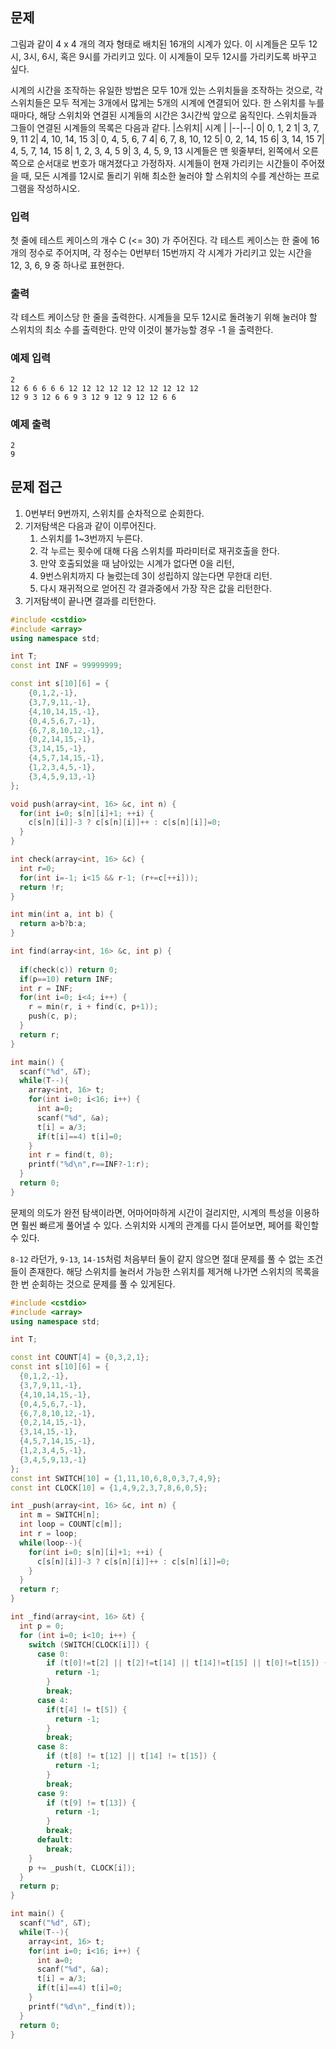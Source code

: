 ## 문제

그림과 같이 4 x 4 개의 격자 형태로 배치된 16개의 시계가 있다. 이 시계들은 모두 12시, 3시, 6시, 혹은 9시를 가리키고 있다. 이 시계들이 모두 12시를 가리키도록 바꾸고 싶다.

시계의 시간을 조작하는 유일한 방법은 모두 10개 있는 스위치들을 조작하는 것으로, 각 스위치들은 모두 적게는 3개에서 많게는 5개의 시계에 연결되어 있다. 한 스위치를 누를 때마다, 해당 스위치와 연결된 시계들의 시간은 3시간씩 앞으로 움직인다. 스위치들과 그들이 연결된 시계들의 목록은 다음과 같다.
|스위치| 시계 |
|--|--|
0|	0, 1, 2
1|	3, 7, 9, 11
2|	4, 10, 14, 15
3|	0, 4, 5, 6, 7
4|	6, 7, 8, 10, 12
5|	0, 2, 14, 15
6|	3, 14, 15
7|	4, 5, 7, 14, 15
8|	1, 2, 3, 4, 5
9|	3, 4, 5, 9, 13
시계들은 맨 윗줄부터, 왼쪽에서 오른쪽으로 순서대로 번호가 매겨졌다고 가정하자. 시계들이 현재 가리키는 시간들이 주어졌을 때, 모든 시계를 12시로 돌리기 위해 최소한 눌러야 할 스위치의 수를 계산하는 프로그램을 작성하시오.

### 입력

첫 줄에 테스트 케이스의 개수 C (<= 30) 가 주어진다. 
각 테스트 케이스는 한 줄에 16개의 정수로 주어지며, 각 정수는 0번부터 15번까지 각 시계가 가리키고 있는 시간을 12, 3, 6, 9 중 하나로 표현한다.

### 출력

각 테스트 케이스당 한 줄을 출력한다. 시계들을 모두 12시로 돌려놓기 위해 눌러야 할 스위치의 최소 수를 출력한다. 만약 이것이 불가능할 경우 -1 을 출력한다.

### 예제 입력
```
2
12 6 6 6 6 6 12 12 12 12 12 12 12 12 12 12 
12 9 3 12 6 6 9 3 12 9 12 9 12 12 6 6
```

### 예제 출력
```
2
9
```

## 문제 접근

1. 0번부터 9번까지, 스위치를 순차적으로 순회한다.
2. 기저탐색은 다음과 같이 이루어진다.
    1. 스위치를 1~3번까지 누른다.
    2. 각 누르는 횟수에 대해 다음 스위치를 파라미터로 재귀호출을 한다.
    3. 만약 호출되었을 때 남아있는 시계가 없다면 0을 리턴,
    4. 9번스위치까지 다 눌렀는데 3이 성립하지 않는다면 무한대 리턴.
    5. 다시 재귀적으로 얻어진 각 결과중에서 가장 작은 값을 리턴한다.
3. 기저탐색이 끝나면 결과를 리턴한다.


```cpp
#include <cstdio>
#include <array>
using namespace std;

int T;
const int INF = 99999999;

const int s[10][6] = {
    {0,1,2,-1},
    {3,7,9,11,-1},
    {4,10,14,15,-1},
    {0,4,5,6,7,-1},
    {6,7,8,10,12,-1},
    {0,2,14,15,-1},
    {3,14,15,-1},
    {4,5,7,14,15,-1}, 
    {1,2,3,4,5,-1},
    {3,4,5,9,13,-1}
};

void push(array<int, 16> &c, int n) {
  for(int i=0; s[n][i]+1; ++i) {
    c[s[n][i]]-3 ? c[s[n][i]]++ : c[s[n][i]]=0;
  }
}

int check(array<int, 16> &c) {
  int r=0;
  for(int i=-1; i<15 && r-1; (r+=c[++i]));
  return !r;
}

int min(int a, int b) {
  return a>b?b:a;
}

int find(array<int, 16> &c, int p) {
  
  if(check(c)) return 0;
  if(p==10) return INF;
  int r = INF;
  for(int i=0; i<4; i++) {
    r = min(r, i + find(c, p+1));
    push(c, p);
  }
  return r;
}

int main() {
  scanf("%d", &T);
  while(T--){
    array<int, 16> t;
    for(int i=0; i<16; i++) {
      int a=0;
      scanf("%d", &a);
      t[i] = a/3;
      if(t[i]==4) t[i]=0;
    }
    int r = find(t, 0);
    printf("%d\n",r==INF?-1:r);
  }
  return 0;
}
```
문제의 의도가 완전 탐색이라면, 어마어마하게 시간이 걸리지만, 시계의 특성을 이용하면 훨씬 빠르게 풀어낼 수 있다. 스위치와 시계의 관계를 다시 뜯어보면, 페어를 확인할수 있다.

`8-12` 라던가, `9-13`, `14-15`처럼 처음부터 둘이 같지 않으면 절대 문제를 풀 수 없는 조건들이 존재한다.
해당 스위치를 눌러서 가능한 스위치를 제거해 나가면 스위치의 목록을 한 번 순회하는 것으로 문제를 풀 수 있게된다.

```cpp
#include <cstdio>
#include <array>
using namespace std;

int T;

const int COUNT[4] = {0,3,2,1};
const int s[10][6] = {
  {0,1,2,-1},
  {3,7,9,11,-1},
  {4,10,14,15,-1},
  {0,4,5,6,7,-1},
  {6,7,8,10,12,-1},
  {0,2,14,15,-1},
  {3,14,15,-1},
  {4,5,7,14,15,-1}, 
  {1,2,3,4,5,-1},
  {3,4,5,9,13,-1}
};
const int SWITCH[10] = {1,11,10,6,8,0,3,7,4,9};
const int CLOCK[10] = {1,4,9,2,3,7,8,6,0,5};

int _push(array<int, 16> &c, int n) {
  int m = SWITCH[n];
  int loop = COUNT[c[m]];
  int r = loop;
  while(loop--){
    for(int i=0; s[n][i]+1; ++i) {
      c[s[n][i]]-3 ? c[s[n][i]]++ : c[s[n][i]]=0;
    }
  }
  return r;
}

int _find(array<int, 16> &t) {
  int p = 0;
  for (int i=0; i<10; i++) {
    switch (SWITCH[CLOCK[i]]) {
      case 0:
        if (t[0]!=t[2] || t[2]!=t[14] || t[14]!=t[15] || t[0]!=t[15]) {
          return -1;
        }
        break;
      case 4:
        if(t[4] != t[5]) {
          return -1;
        }
        break;
      case 8:
        if (t[8] != t[12] || t[14] != t[15]) {
          return -1;
        }
        break;
      case 9:
        if (t[9] != t[13]) {
          return -1;
        }
        break;
      default:
        break;
    }
    p += _push(t, CLOCK[i]);
  }
  return p;
}

int main() {
  scanf("%d", &T);
  while(T--){
    array<int, 16> t;
    for(int i=0; i<16; i++) {
      int a=0;
      scanf("%d", &a);
      t[i] = a/3;
      if(t[i]==4) t[i]=0;
    }
    printf("%d\n",_find(t));
  }
  return 0;
}

```
